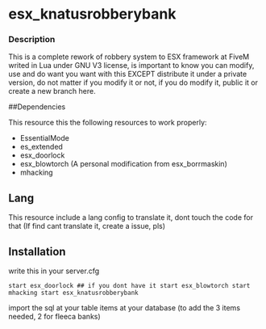 # esx_knatusrobberybank
### Description

This is a complete rework of robbery system to ESX framework at FiveM writed in Lua under GNU V3 license, is important to know you can modify, use and do want you want with this EXCEPT distribute it under a private version, do not matter if you modify it or not, if you do modify it, public it or create a new branch here.

##Dependencies

This resource this the following resources to work properly:

 - EssentialMode
 - es_extended
 - esx_doorlock
 - esx_blowtorch (A personal modification from esx_borrmaskin)
 - mhacking 
 
## Lang
 This resource include a lang config to translate it, dont touch the code for that (If find cant translate it, create a issue, pls)
 
## Installation

write this in your server.cfg

`start esx_doorlock ## if you dont have it
start esx_blowtorch
start mhacking
start esx_knatusrobberybank`

import the sql at your table items at your database (to add the 3 items needed, 2 for fleeca banks)



